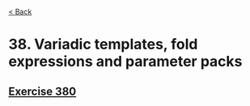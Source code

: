 [< Back](README.md)

# 38. Variadic templates, fold expressions and parameter packs

## [Exercise 380][1]

[1]: 38_exercises.cpp
